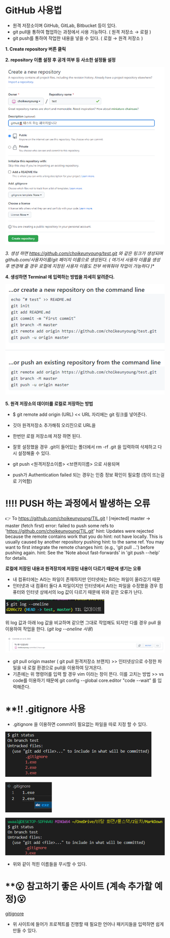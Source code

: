 # **GitHub 사용법**

- 원격 저장소이며 GitHub, GitLab, Bitbucket 등이 있다.
- git pull을 통하여 협업하는 과정에서 사용 가능하다. ( 원격 저장소 → 로컬 )
- git push를 통하여 작업한 내용을 넣을 수 있다. ( 로컬 → 원격 저장소 )

**1. Create repository 버튼 클릭**

**2. repository 이름 설정 후 공개 여부 등 사소한 설정들 설정**

![setting](images/setting.png)

**3. 생성 하면 https://github.com/choikeunyoung/test.git 와 같은 링크가 생성되며 github.com/사용자이름/git 페이지 이름으로 생성된다. (* 여기서 사용자 이름을 생성 후 변경해 줄 경우 로컬에 지정된 사용자 이름도 전부 바꿔줘야 작업이 가능하다 )**

**4. 생성하면 Terminal 에 입력하는 방법을 자세히 알려준다.**

![guide](images/guide.png)

**5. 원격 저장소의 데이터를 로컬로 저장하는 방법**
 - $ git remote add origin (URL) << URL 자리에는 git 링크를 넣어준다.
 - 깃아 원격저장소 추가해줘 오리진으로 URL을
 - 한번만 로컬 저장소에 저장 하면 된다.
 - 잘못 설정했을 경우 .git이 들어있는 폴더에서 rm -rf .git 을 입력하여 삭제하고 다시 설정해줄 수 있다.

- git push <원격저장소이름> <브랜치이름> 으로 사용되며

- push가 Authentication failed 되는 경우는 인증 정보 확인이 필요함 (창이 뜨는걸로 기억함)


# **‼‼ PUSH 하는 과정에서 발생하는 오류**

👉 
    To https://github.com/choikeunyoung/TIL.git
    ! [rejected]        master -> master (fetch first)
    error: failed to push some refs to 'https://github.com/choikeunyoung/TIL.git'
    hint: Updates were rejected because the remote contains work that you do
    hint: not have locally. This is usually caused by another repository pushing
    hint: to the same ref. You may want to first integrate the remote changes
    hint: (e.g., 'git pull ...') before pushing again.
    hint: See the 'Note about fast-forwards' in 'git push --help' for details.

**로컬에 저장된 내용과 원격장치에 저장된 내용이 다르기 때문에 생기는 오류**
 - 내 컴퓨터에는 A라는 파일이 존재하지만 인터넷에는 B라는 파일이 올라갔기 때문
 - 인터넷과 내 컴퓨터 둘다 A 파일이지만 인터넷에서 A라는 파일을 수정했을 경우 컴퓨터와 인터넷 상에서의 log 값이 다르기 때문에 위와 같은 오류가 난다.
 
 ![bug](images/bug.png)

 위 log 값과 아래 log 값을 비교하며 같으면 그대로 작업해도 되지만 다를 경우 pull 을이용하여 작업을 한다. (*git log --oneline 사용*)

 ![bug2](images/bug2.png)

 - git pull origin master ( git pull 원격저장소 브랜치) >> 인터넷상으로 수정한 파일을 내 로컬 환경으로 pull을 이용하여 당겨온다.
 - 기존에는 위 명령어를 입력 할 경우 vim 이라는 창이 뜬다. 이를 고치는 방법 >> vs code를 이용하기 때문에 git config --global core.editor "code --wait” 를 입력해준다.

# **‼ .gitignore 사용

 - .gitignore 을 이용하면 commit이 필요없는 파일을 따로 지정 할 수 있다.
 
 ![example](images/example.png)

 ![example2](images/example2.png)

 ![example3](images/example3.png)

 - 위와 같이 적힌 이름들을 무시할 수 있다.


# **😮 참고하기 좋은 사이트 (계속 추가할 예정)😮

 [gitignore](https://www.toptal.com/developers/gitignore/)
  - 위 사이트에 들어가 프로젝트를 진행할 때 필요한 언어나 패키지들을 입력하면 쉽게 만들 수 있다.
